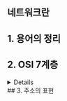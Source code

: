 ## 네트워크란
## 1. 용어의 정리
## 2. OSI 7계층
<details>
  |OSI|7계층| 
  |---|---| 
  |7계층|응용계층| 
  |6계층|표현계층| 
  |5계층|세션계층| 
  |4계층|전송계층| 
  |3계층|네트워크계층| 
  |2계층|데이터 링크 계층| 
  |1계층|물리계층| 
</details>
## 3. 주소의 표현
